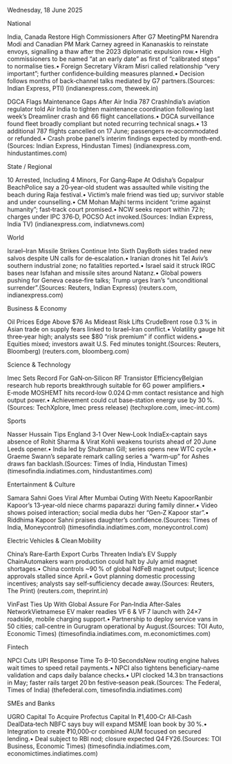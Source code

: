 Wednesday, 18 June 2025

National

India, Canada Restore High Commissioners After G7 MeetingPM Narendra Modi and Canadian PM Mark Carney agreed in Kananaskis to reinstate envoys, signalling a thaw after the 2023 diplomatic expulsion row.• High commissioners to be named “at an early date” as first of “calibrated steps” to normalise ties.• Foreign Secretary Vikram Misri called relationship “very important”; further confidence‑building measures planned.• Decision follows months of back‑channel talks mediated by G7 partners.(Sources: Indian Express, PTI) (indianexpress.com, theweek.in)

DGCA Flags Maintenance Gaps After Air India 787 CrashIndia’s aviation regulator told Air India to tighten maintenance coordination following last week’s Dreamliner crash and 66 flight cancellations.• DGCA surveillance found fleet broadly compliant but noted recurring technical snags.• 13 additional 787 flights cancelled on 17 June; passengers re‑accommodated or refunded.• Crash probe panel’s interim findings expected by month‑end.(Sources: Indian Express, Hindustan Times) (indianexpress.com, hindustantimes.com)

State / Regional

10 Arrested, Including 4 Minors, For Gang‑Rape At Odisha’s Gopalpur BeachPolice say a 20‑year‑old student was assaulted while visiting the beach during Raja festival.• Victim’s male friend was tied up; survivor stable and under counselling.• CM Mohan Majhi terms incident “crime against humanity”; fast‑track court promised.• NCW seeks report within 72 h; charges under IPC 376‑D, POCSO Act invoked.(Sources: Indian Express, India TV) (indianexpress.com, indiatvnews.com)

World

Israel–Iran Missile Strikes Continue Into Sixth DayBoth sides traded new salvos despite UN calls for de‑escalation.• Iranian drones hit Tel Aviv’s southern industrial zone; no fatalities reported.• Israel said it struck IRGC bases near Isfahan and missile sites around Natanz.• Global powers pushing for Geneva cease‑fire talks; Trump urges Iran’s “unconditional surrender”.(Sources: Reuters, Indian Express) (reuters.com, indianexpress.com)

Business & Economy

Oil Prices Edge Above $76 As Mideast Risk Lifts CrudeBrent rose 0.3 % in Asian trade on supply fears linked to Israel–Iran conflict.• Volatility gauge hit three‑year high; analysts see $80 “risk premium” if conflict widens.• Equities mixed; investors await U.S. Fed minutes tonight.(Sources: Reuters, Bloomberg) (reuters.com, bloomberg.com)

Science & Technology

Imec Sets Record For GaN‑on‑Silicon RF Transistor EfficiencyBelgian research hub reports breakthrough suitable for 6G power amplifiers.• E‑mode MOSHEMT hits record‑low 0.024 Ω·mm contact resistance and high output power.• Achievement could cut base‑station energy use by 30 %.(Sources: TechXplore, Imec press release) (techxplore.com, imec-int.com)

Sports

Nasser Hussain Tips England 3‑1 Over New‑Look IndiaEx‑captain says absence of Rohit Sharma & Virat Kohli weakens tourists ahead of 20 June Leeds opener.• India led by Shubman Gill; series opens new WTC cycle.• Graeme Swann’s separate remark calling series a “warm‑up” for Ashes draws fan backlash.(Sources: Times of India, Hindustan Times) (timesofindia.indiatimes.com, hindustantimes.com)

Entertainment & Culture

Samara Sahni Goes Viral After Mumbai Outing With Neetu KapoorRanbir Kapoor’s 13‑year‑old niece charms paparazzi during family dinner.• Video shows poised interaction; social media dubs her “Gen‑Z Kapoor star”.• Riddhima Kapoor Sahni praises daughter’s confidence.(Sources: Times of India, Moneycontrol) (timesofindia.indiatimes.com, moneycontrol.com)

Electric Vehicles & Clean Mobility

China’s Rare‑Earth Export Curbs Threaten India’s EV Supply ChainAutomakers warn production could halt by July amid magnet shortages.• China controls ~90 % of global NdFeB magnet output; licence approvals stalled since April.• Govt planning domestic processing incentives; analysts say self‑sufficiency decade away.(Sources: Reuters, The Print) (reuters.com, theprint.in)

VinFast Ties Up With Global Assure For Pan‑India After‑Sales NetworkVietnamese EV maker readies VF 6 & VF 7 launch with 24×7 roadside, mobile charging support.• Partnership to deploy service vans in 50 cities; call‑centre in Gurugram operational by August.(Sources: TOI Auto, Economic Times) (timesofindia.indiatimes.com, m.economictimes.com)

Fintech

NPCI Cuts UPI Response Time To 8–10 SecondsNew routing engine halves wait times to speed retail payments.• NPCI also tightens beneficiary‑name validation and caps daily balance checks.• UPI clocked 14.3 bn transactions in May; faster rails target 20 bn festive‑season peak.(Sources: The Federal, Times of India) (thefederal.com, timesofindia.indiatimes.com)

SMEs and Banks

UGRO Capital To Acquire Profectus Capital In ₹1,400‑Cr All‑Cash DealData‑tech NBFC says buy will expand MSME loan book by 30 %.• Integration to create ₹10,000‑cr combined AUM focused on secured lending.• Deal subject to RBI nod; closure expected Q4 FY26.(Sources: TOI Business, Economic Times) (timesofindia.indiatimes.com, economictimes.indiatimes.com)

